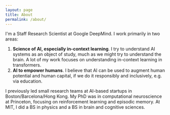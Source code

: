 ```yaml
---
layout: page
title: About
permalink: /about/
---
```


I'm a Staff Research Scientist at Google DeepMind. I work primarily in two areas:
1. **Science of AI, especially in-context learning**. I try to understand AI systems as an object of study, much as we might try to understand the brain. A lot of my work focuses on understanding in-context learning in transformers.
2. **AI to empower humans**. I believe that AI can be used to augment human potential and human capital, if we do it responsibly and inclusively, e.g. via education.

I previously led small research teams at AI-based startups in Boston/Barcelona/Hong Kong. My PhD was in computational neuroscience at Princeton, focusing on reinforcement learning and episodic memory. At MIT, I did a BS in physics and a BS in brain and cognitive sciences.